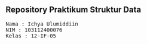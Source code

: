 ## Repository Praktikum Struktur Data

<pre>
Nama : Ichya Ulumiddiin
NIM : 103112400076
Kelas : 12-IF-05
</pre>
